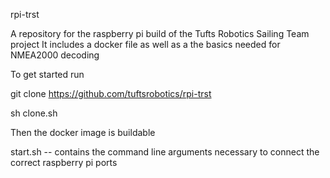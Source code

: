 rpi-trst

A repository for the raspberry pi build of the Tufts Robotics Sailing Team project
It includes a docker file as well as a the basics needed for NMEA2000 decoding

To get started run

git clone https://github.com/tuftsrobotics/rpi-trst

sh clone.sh

Then the docker image is buildable

start.sh -- contains the command line arguments necessary to connect the correct
raspberry pi ports


